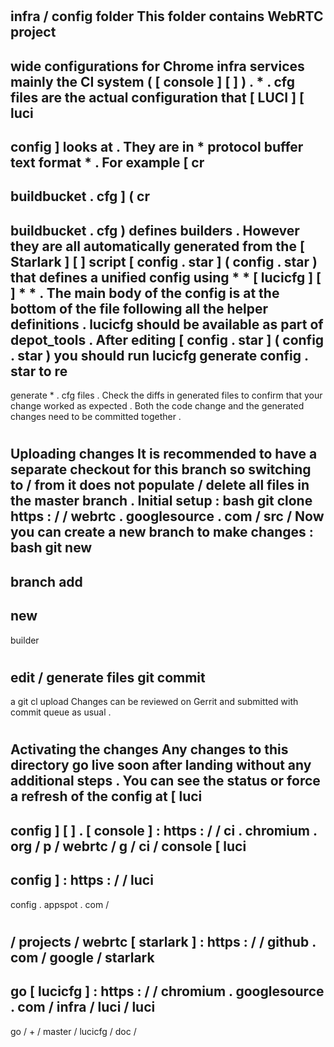#
infra
/
config
folder
This
folder
contains
WebRTC
project
-
wide
configurations
for
Chrome
infra
services
mainly
the
CI
system
(
[
console
]
[
]
)
.
*
.
cfg
files
are
the
actual
configuration
that
[
LUCI
]
[
luci
-
config
]
looks
at
.
They
are
in
*
protocol
buffer
text
format
*
.
For
example
[
cr
-
buildbucket
.
cfg
]
(
cr
-
buildbucket
.
cfg
)
defines
builders
.
However
they
are
all
automatically
generated
from
the
[
Starlark
]
[
]
script
[
config
.
star
]
(
config
.
star
)
that
defines
a
unified
config
using
*
*
[
lucicfg
]
[
]
*
*
.
The
main
body
of
the
config
is
at
the
bottom
of
the
file
following
all
the
helper
definitions
.
lucicfg
should
be
available
as
part
of
depot_tools
.
After
editing
[
config
.
star
]
(
config
.
star
)
you
should
run
lucicfg
generate
config
.
star
to
re
-
generate
*
.
cfg
files
.
Check
the
diffs
in
generated
files
to
confirm
that
your
change
worked
as
expected
.
Both
the
code
change
and
the
generated
changes
need
to
be
committed
together
.
#
#
Uploading
changes
It
is
recommended
to
have
a
separate
checkout
for
this
branch
so
switching
to
/
from
it
does
not
populate
/
delete
all
files
in
the
master
branch
.
Initial
setup
:
bash
git
clone
https
:
/
/
webrtc
.
googlesource
.
com
/
src
/
Now
you
can
create
a
new
branch
to
make
changes
:
bash
git
new
-
branch
add
-
new
-
builder
#
edit
/
generate
files
git
commit
-
a
git
cl
upload
Changes
can
be
reviewed
on
Gerrit
and
submitted
with
commit
queue
as
usual
.
#
#
#
Activating
the
changes
Any
changes
to
this
directory
go
live
soon
after
landing
without
any
additional
steps
.
You
can
see
the
status
or
force
a
refresh
of
the
config
at
[
luci
-
config
]
[
]
.
[
console
]
:
https
:
/
/
ci
.
chromium
.
org
/
p
/
webrtc
/
g
/
ci
/
console
[
luci
-
config
]
:
https
:
/
/
luci
-
config
.
appspot
.
com
/
#
/
projects
/
webrtc
[
starlark
]
:
https
:
/
/
github
.
com
/
google
/
starlark
-
go
[
lucicfg
]
:
https
:
/
/
chromium
.
googlesource
.
com
/
infra
/
luci
/
luci
-
go
/
+
/
master
/
lucicfg
/
doc
/

